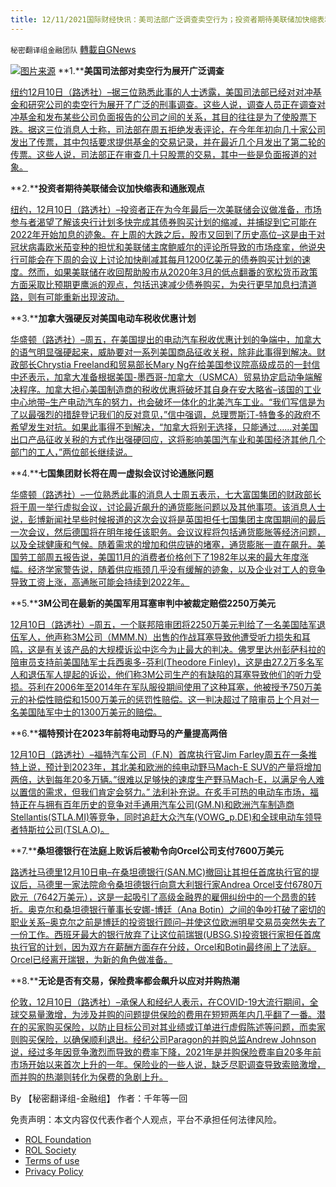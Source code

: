 ```yaml
---
title: 12/11/2021国际财经快讯：美司法部广泛调查卖空行为；投资者期待美联储加快缩表和通胀观点
---
```

`秘密翻译组金融团队` [轉載自GNews](https://gnews.org/zh-hans/1743481/)

![](https://assets.gnews.org/wp-content/uploads/2021/12/图片1-57.png)[图片来源](https://www.reuters.com)
**1.****美国司法部对卖空行为展开广泛调查**

[纽约12月10日（路透社）–据三位熟悉此事的人士透露，美国司法部已经对对冲基金和研究公司的卖空行为展开了广泛的刑事调查。这些人说，调查人员正在调查对冲基金和发布某些公司负面报告的公司之间的关系，其目的往往是为了使股票下跌。据这三位消息人士称，司法部在周五拒绝发表评论，在今年年初向几十家公司发出了传票，其中包括要求提供基金的交易记录，并在最近几个月发出了第二轮的传票。这些人说，司法部正在审查几十只股票的交易，其中一些是负面报道的对象。](https://www.reuters.com/markets/europe/us-doj-launches-expansive-probe-into-short-selling-bloomberg-news-2021-12-10/)

**2.****投资者期待美联储会议加快缩表和通胀观点**

[纽约，12月10日（路透社）–投资者正在为今年最后一次美联储会议做准备，市场参与者渴望了解该央行计划多快完成其债券购买计划的缩减，并捕捉到它可能在2022年开始加息的迹象。在上周的大跌之后，股市又回到了历史高位–这是由于对冠状病毒欧米茄变种的担忧和美联储主席鲍威尔的评论所导致的市场痉挛，他说央行可能会在下周的会议上讨论加快削减其每月1200亿美元的债券购买计划的速度。然而，如果美联储在收回帮助股市从2020年3月的低点翻番的宽松货币政策方面采取比预期更鹰派的观点，包括迅速减少债券购买，为央行更早加息扫清道路，则有可能重新出现波动。](https://www.reuters.com/markets/europe/wall-st-week-ahead-investors-await-faster-taper-inflation-view-fed-meeting-2021-12-10/)

**3.****加拿大强硬反对美国电动车税收优惠计划**

[华盛顿（路透社）–周五，在美国提出的电动汽车税收优惠计划的争端中，加拿大的语气明显强硬起来，威胁要对一系列美国商品征收关税，除非此事得到解决。财政部长Chrystia Freeland和贸易部长Mary Ng在给美国参议院高级成员的一封信中还表示，加拿大准备根据美国-墨西哥-加拿大（USMCA）贸易协定启动争端解决程序。加拿大担心美国制造商的税收优惠将破坏其自身在安大略省–该国的工业中心地带–生产电动汽车的努力，也会破坏一体化的北美汽车工业。“我们写信是为了以最强烈的措辞登记我们的反对意见，”信中强调，总理贾斯汀-特鲁多的政府不希望发生对抗。如果此事得不到解决，“加拿大将别无选择，只能通过……对美国出口产品征收关税的方式作出强硬回应，这将影响美国汽车业和美国经济其他几个部门的工人，”两位部长继续说。](https://www.oann.com/canada-threatens-to-impose-tariffs-on-u-s-goods-over-ev-tax-credit-plan/)

**4.****七国集团财长将在周一虚拟会议讨论通胀问题**

[华盛顿（路透社）–一位熟悉此事的消息人士周五表示，七大富国集团的财政部长将于周一举行虚拟会议，讨论最近飙升的通货膨胀问题以及其他事项。该消息人士说，彭博新闻社早些时候报道的这次会议将是英国担任七国集团主席国期间的最后一次会议，然后德国将在明年接任该职务。会议议程将包括通货膨胀等经济问题，以及全球健康和气候。随着需求的增加和供应链的堵塞，通货膨胀一直在飙升。美国劳工部周五报告说，美国11月的消费者价格创下了1982年以来的最大年度涨幅。经济学家警告说，随着供应瓶颈几乎没有缓解的迹象，以及企业对工人的竞争导致工资上涨，高通胀可能会持续到2022年。](https://www.oann.com/g7-finance-ministers-to-discuss-inflation-at-virtual-meeting-on-monday/)

**5.****3M公司在最新的美国军用耳塞审判中被裁定赔偿2250万美元**

[12月10日（路透社）–周五，一个联邦陪审团将2250万美元判给了一名美国陆军退伍军人，他声称3M公司（MMM.N）出售的作战耳塞导致他遭受听力损失和耳鸣，这是有关该产品的大规模诉讼中迄今为止最大的判决。佛罗里达州彭萨科拉的陪审员支持前美国陆军士兵西奥多-芬利(Theodore Finley)，这是由27.2万多名军人和退伍军人提起的诉讼，他们称3M公司生产的有缺陷的耳塞导致他们的听力受损。芬利在2006年至2014年在军队服役期间使用了这种耳塞，他被授予750万美元的补偿性赔偿和1500万美元的惩罚性赔偿。这一判决超过了陪审员上个月对一名美国陆军中士的1300万美元的赔偿。](https://www.reuters.com/world/us/3m-hit-with-225-million-verdict-latest-us-military-earplug-trial-2021-12-11/)

**6.****福特预计在2023年前将电动野马的产量提高两倍**

[12月10日（路透社）–福特汽车公司（F.N）首席执行官Jim Farley周五在一条推特上说，预计到2023年，其北美和欧洲的纯电动野马Mach-E SUV的产量将增加两倍，达到每年20多万辆。”很难以足够快的速度生产野马Mach-E，以满足令人难以置信的需求，但我们肯定会努力。” 法利补充说。在炙手可热的电动车市场，福特正在与拥有百年历史的竞争对手通用汽车公司(GM.N)和欧洲汽车制造商Stellantis(STLA.MI)等竞争，同时追赶大众汽车(VOWG\_p.DE)和全球电动车领导者特斯拉公司(TSLA.O)。](https://www.reuters.com/markets/europe/ford-expects-triple-electric-mustang-output-by-2023-2021-12-11/)

**7.****桑坦德银行在法庭上败诉后被勒令向Orcel公司支付7600万美元**

[路透社马德里12月10日电–在桑坦德银行(SAN.MC)撤回让其担任首席执行官的提议后，马德里一家法院命令桑坦德银行向意大利银行家Andrea Orcel支付6780万欧元（7642万美元），这是一起吸引了高级金融界的雇佣纠纷中的一个昂贵的转折。奥克尔和桑坦德银行董事长安娜-博廷（Ana Botin）之间的争吵打破了密切的职业关系–奥克尔之前是博廷的投资银行顾问–并使这位欧洲明星交易员突然失去了一份工作。西班牙最大的银行放弃了让这位前瑞银(UBSG.S)投资银行家担任首席执行官的计划，因为双方在薪酬方面存在分歧，Orcel和Botin最终闹上了法庭。Orcel已经离开瑞银，为新的角色做准备。](https://www.reuters.com/business/santander-ordered-pay-orcel-76-million-over-withdrawn-job-offer-2021-12-10/)

**8.****无论是否有交易，保险费率都会飙升以应对并购热潮**

[伦敦，12月10日（路透社）–承保人和经纪人表示，在COVID-19大流行期间，全球交易量激增，为涉及并购的问题提供保险的费用在短短两年内几乎翻了一番。潜在的买家购买保险，以防止目标公司对其业绩或订单进行虚假陈述等问题，而卖家则购买保险，以确保顺利退出。经纪公司Paragon的并购总监Andrew Johnson说，经过多年因竞争激烈而导致的费率下降，2021年是并购保险费率自20多年前市场开始以来首次上升的一年。保险业的一些人说，缺乏尽职调查导致索赔激增，而并购的热潮则转化为保费的急剧上升。](https://www.reuters.com/markets/europe/deal-or-no-deal-insurance-rates-soar-cover-ma-boom-2021-12-10/s)

By 【秘密翻译组-金融组】
作者：千年等一回

 

免责声明：本文内容仅代表作者个人观点，平台不承担任何法律风险。

- [ROL Foundation](https://rolfoundation.org/)
- [ROL Society](https://rolsociety.org/)
- [Terms of use](https://gnews.org/terms-of-use-3/)
- [Privacy Policy](https://gnews.org/privacy-policy/)
